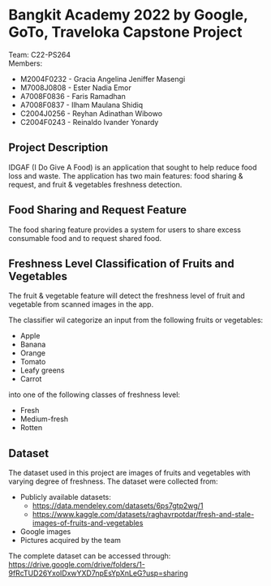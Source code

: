 
# **Bangkit Academy 2022 by Google, GoTo, Traveloka** Capstone Project 

Team: C22-PS264 <br>
Members:
* M2004F0232 - Gracia Angelina Jeniffer Masengi
* M7008J0808 - Ester Nadia Emor
* A7008F0836 - Faris Ramadhan 
* A7008F0837 - Ilham Maulana Shidiq
* C2004J0256 - Reyhan Adinathan Wibowo
* C2004F0243 - Reinaldo Ivander Yonardy

## Project Description
IDGAF (I Do Give A Food) is an application that sought to help reduce food loss and waste. The application has two main features: food sharing & request, and fruit & vegetables freshness detection.

## Food Sharing and Request Feature
The food sharing feature provides a system for users to share excess consumable food and to request shared food.

## Freshness Level Classification of Fruits and Vegetables
The fruit & vegetable feature will detect the freshness level of fruit and vegetable from scanned images in the app.

The classifier wil categorize an input from the following fruits or vegetables:
* Apple
* Banana
* Orange
* Tomato
* Leafy greens
* Carrot

into one of the following classes of freshness level:
* Fresh
* Medium-fresh
* Rotten

## Dataset
The dataset used in this project are images of fruits and vegetables with varying degree of freshness. The dataset were collected from:
* Publicly available datasets:
  * https://data.mendeley.com/datasets/6ps7gtp2wg/1
  * https://www.kaggle.com/datasets/raghavrpotdar/fresh-and-stale-images-of-fruits-and-vegetables
* Google images
* Pictures acquired by the team

The complete dataset can be accessed through: <br>
https://drive.google.com/drive/folders/1-9fRcTUD26YxoIDxwYXD7npEsYpXnLeG?usp=sharing
